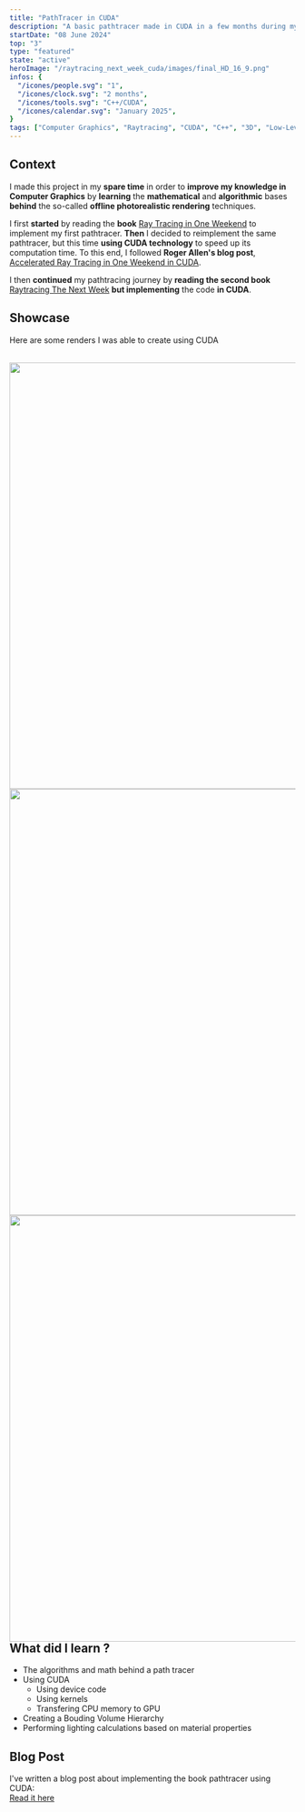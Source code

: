 ```yaml
---
title: "PathTracer in CUDA"
description: "A basic pathtracer made in CUDA in a few months during my free time."
startDate: "08 June 2024"
top: "3"
type: "featured"
state: "active"
heroImage: "/raytracing_next_week_cuda/images/final_HD_16_9.png"
infos: {
  "/icones/people.svg": "1",
  "/icones/clock.svg": "2 months",
  "/icones/tools.svg": "C++/CUDA",
  "/icones/calendar.svg": "January 2025",
}
tags: ["Computer Graphics", "Raytracing", "CUDA", "C++", "3D", "Low-Level Programming", "Personal project"]
---
```


## Context
I made this project in my **spare time** in order to **improve my knowledge in Computer Graphics** by **learning** the **mathematical** and **algorithmic** bases **behind** the so-called **offline photorealistic rendering** techniques.

I first **started** by reading the **book** [Ray Tracing in One Weekend](https://raytracing.github.io/books/RayTracingInOneWeekend.html) to implement my first pathtracer. **Then** I decided to reimplement the same pathtracer, but this time **using CUDA technology** to speed up its computation time. To this end, I followed **Roger Allen's blog post**, [Accelerated Ray Tracing in One Weekend in CUDA](https://developer.nvidia.com/blog/accelerated-ray-tracing-cuda/).

I then **continued** my pathtracing journey by **reading the second book**  [Raytracing The Next Week](https://raytracing.github.io/books/RayTracingTheNextWeek.html) **but implementing** the code **in CUDA**.

## Showcase

Here are some renders I was able to create using CUDA
<div style="text-align:center">
  <img src="/raytracing_one_weekend_cuda/images/final_16min.png" alt="" />
    <img src="/raytracing_next_week_cuda/images/final_HD.png" alt="" />
  <img src="/raytracing_one_weekend_cuda/images/first_metal.png" alt="" width=750/>
  <img src="/raytracing_one_weekend_cuda/images/light.png" alt="" width=750/>
  <img src="/raytracing_one_weekend_cuda/images/cornel_box.png" alt="" width = 750/>
  <p style="margin-top: -30px"><em></em></p>
</div>

## What did I learn ?
- The algorithms and math behind a path tracer
- Using CUDA
  - Using device code
  - Using kernels
  - Transfering CPU memory to GPU
- Creating a Bouding Volume Hierarchy
- Performing lighting calculations based on material properties

## Blog Post
I've written a blog post about implementing the book pathtracer using CUDA:  
[Read it here](/blog/my-implementation-of-the-raytracing-in-one-weekend-using-cuda/)